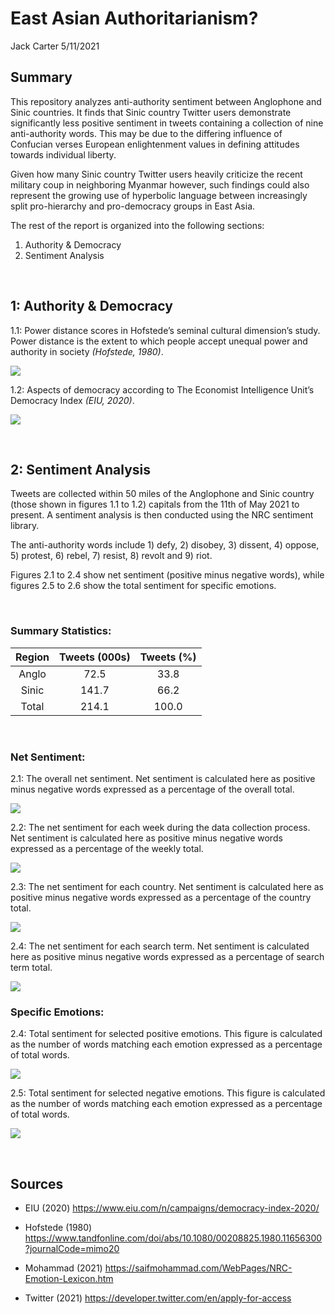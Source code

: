East Asian Authoritarianism?
================
Jack Carter
5/11/2021

## **Summary**

This repository analyzes anti-authority sentiment between Anglophone and
Sinic countries. It finds that Sinic country Twitter users demonstrate
significantly less positive sentiment in tweets containing a collection
of nine anti-authority words. This may be due to the differing influence
of Confucian verses European enlightenment values in defining attitudes
towards individual liberty.

Given how many Sinic country Twitter users heavily criticize the recent
military coup in neighboring Myanmar however, such findings could also
represent the growing use of hyperbolic language between increasingly
split pro-hierarchy and pro-democracy groups in East Asia.

The rest of the report is organized into the following sections:

1)  Authority & Democracy
2)  Sentiment Analysis

 

## **1: Authority & Democracy**

1.1: Power distance scores in Hofstede’s seminal cultural dimension’s
study. Power distance is the extent to which people accept unequal power
and authority in society *(Hofstede, 1980)*.

![](East-Asian-Authoritarianism_files/figure-gfm/unnamed-chunk-1-1.png)<!-- -->

1.2: Aspects of democracy according to The Economist Intelligence Unit’s
Democracy Index *(EIU, 2020)*.

![](East-Asian-Authoritarianism_files/figure-gfm/unnamed-chunk-2-1.png)<!-- -->

 

## **2: Sentiment Analysis**

Tweets are collected within 50 miles of the Anglophone and Sinic country
(those shown in figures 1.1 to 1.2) capitals from the 11th of May 2021
to present. A sentiment analysis is then conducted using the NRC
sentiment library.

The anti-authority words include 1) defy, 2) disobey, 3) dissent, 4)
oppose, 5) protest, 6) rebel, 7) resist, 8) revolt and 9) riot.

Figures 2.1 to 2.4 show net sentiment (positive minus negative words),
while figures 2.5 to 2.6 show the total sentiment for specific emotions.

<br>

### Summary Statistics:

| Region | Tweets (000s) | Tweets (%) |
| :----: | :-----------: | :--------: |
| Anglo  |     72.5      |    33.8    |
| Sinic  |     141.7     |    66.2    |
| Total  |     214.1     |   100.0    |

 

### Net Sentiment:

2.1: The overall net sentiment. Net sentiment is calculated here as
positive minus negative words expressed as a percentage of the overall
total.

![](East-Asian-Authoritarianism_files/figure-gfm/unnamed-chunk-4-1.png)<!-- -->

2.2: The net sentiment for each week during the data collection process.
Net sentiment is calculated here as positive minus negative words
expressed as a percentage of the weekly total.

![](East-Asian-Authoritarianism_files/figure-gfm/unnamed-chunk-5-1.png)<!-- -->

2.3: The net sentiment for each country. Net sentiment is calculated
here as positive minus negative words expressed as a percentage of the
country total.

![](East-Asian-Authoritarianism_files/figure-gfm/unnamed-chunk-6-1.png)<!-- -->

2.4: The net sentiment for each search term. Net sentiment is calculated
here as positive minus negative words expressed as a percentage of
search term total.

![](East-Asian-Authoritarianism_files/figure-gfm/unnamed-chunk-7-1.png)<!-- -->

### Specific Emotions:

2.4: Total sentiment for selected positive emotions. This figure is
calculated as the number of words matching each emotion expressed as a
percentage of total words.

![](East-Asian-Authoritarianism_files/figure-gfm/unnamed-chunk-8-1.png)<!-- -->

2.5: Total sentiment for selected negative emotions. This figure is
calculated as the number of words matching each emotion expressed as a
percentage of total words.

![](East-Asian-Authoritarianism_files/figure-gfm/unnamed-chunk-9-1.png)<!-- -->

 

## **Sources**

  - EIU (2020) <https://www.eiu.com/n/campaigns/democracy-index-2020/>

  - Hofstede (1980)
    <https://www.tandfonline.com/doi/abs/10.1080/00208825.1980.11656300?journalCode=mimo20>

  - Mohammad (2021)
    <https://saifmohammad.com/WebPages/NRC-Emotion-Lexicon.htm>

  - Twitter (2021) <https://developer.twitter.com/en/apply-for-access>
